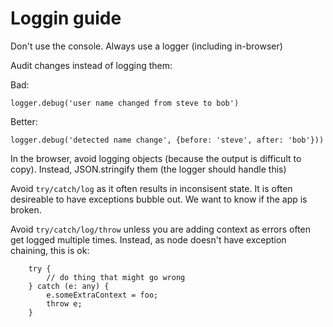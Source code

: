 # Loggin guide

Don't use the console. Always use a logger (including in-browser)

Audit changes instead of logging them:

Bad:
```
logger.debug('user name changed from steve to bob')
```

Better:
```
logger.debug('detected name change', {before: 'steve', after: 'bob'}))
```

In the browser, avoid logging objects (because the output is difficult to copy). Instead, JSON.stringify them (the logger should handle this)

Avoid `try/catch/log` as it often results in inconsisent state. It is often desireable to have exceptions bubble out.  We want to know if the app is broken.

Avoid `try/catch/log/throw` unless you are adding context as errors often get logged multiple times. Instead, as node doesn't have exception chaining, this is ok:

```
    try {
        // do thing that might go wrong
    } catch (e: any) {
        e.someExtraContext = foo;
        throw e;
    }
```